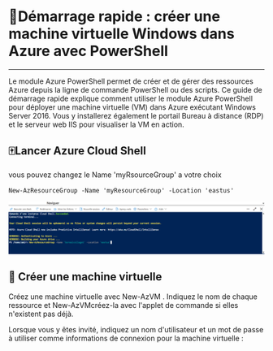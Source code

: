 #  🥇Démarrage rapide : créer une machine virtuelle Windows dans Azure avec PowerShell
------------------------------------------------------------------------------------
Le module Azure PowerShell permet de créer et de gérer des ressources Azure depuis la ligne de commande PowerShell ou des scripts. Ce guide de démarrage rapide explique comment utiliser le module Azure PowerShell pour déployer une machine virtuelle (VM) dans Azure exécutant Windows Server 2016. Vous y installerez également le portail Bureau à distance (RDP) et le serveur web IIS pour visualiser la VM en action.

🀄Lancer Azure Cloud Shell
---------------------------
vous pouvez changez le Name 'myRsourceGroup' a votre choix 
```
New-AzResourceGroup -Name 'myResourceGroup' -Location 'eastus'
```

![image](images/1..png)

📶 Créer une machine virtuelle
------------------------------

Créez une machine virtuelle avec New-AzVM . Indiquez le nom de chaque ressource et New-AzVMcréez-la avec l'applet de commande si elles n'existent pas déjà.

Lorsque vous y êtes invité, indiquez un nom d'utilisateur et un mot de passe à utiliser comme informations de connexion pour la machine virtuelle :
